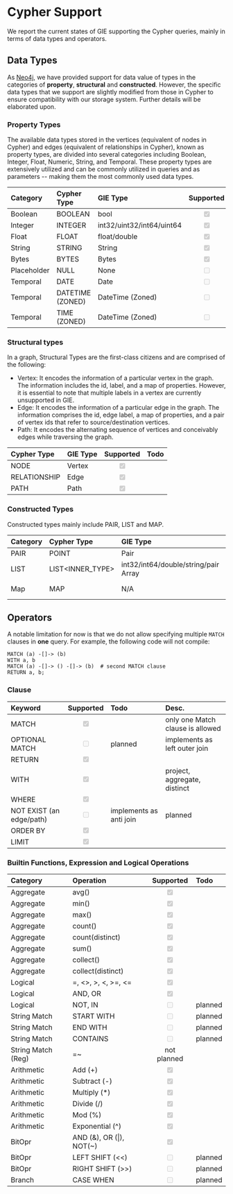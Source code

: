 # Cypher Support
We report the current states of GIE supporting the Cypher queries, mainly in terms of
data types and operators.
## Data Types
As [Neo4j](https://neo4j.com/docs/cypher-manual/current/values-and-types), we have provided support for
data value of types in the categories of **property**, **structural** and **constructed**.
However, the specific data types that we support are slightly modified from those in Cypher to ensure compatibility with our storage system. Further details will be elaborated upon.

### Property Types
The available data types stored in the vertices (equivalent of nodes in Cypher) and edges (equivalent of relationships in Cypher), known as property types, are divided into several categories including Boolean, Integer, Float, Numeric, String, and Temporal. These property types are extensively utilized and can be commonly utilized in queries and as parameters -- making them the most commonly used data types.

| Category  | Cypher Type | GIE Type  | Supported  |  Todo  |
|:---|:---|:---|:---:|:---|
| Boolean  | BOOLEAN  | bool |  <input type="checkbox" disabled checked /> |   |
| Integer  | INTEGER | int32/uint32/int64/uint64 | <input type="checkbox" disabled checked /> |   |
| Float  | FLOAT | float/double |  <input type="checkbox" disabled checked />  |   |
| String | STRING | String | <input type="checkbox" disabled checked />  |    |
| Bytes| BYTES | Bytes | <input type="checkbox" disabled checked />  |   |
| Placeholder | NULL | None |  <input type="checkbox" disabled  />  |   Planned  |
| Temporal | DATE | Date | <input type="checkbox" disabled  />  |  Planned  |
| Temporal | DATETIME (ZONED) | DateTime (Zoned) | <input type="checkbox" disabled  />  | Planned    |
| Temporal | TIME (ZONED) | DateTime (Zoned) | <input type="checkbox" disabled  />  | Planned  |

### Structural types
In a graph, Structural Types are the first-class citizens and are comprised of the following:
- Vertex: It encodes the information of a particular vertex in the graph. The information includes the id, label, and a map of properties. However, it is essential to note that multiple labels in a vertex are currently unsupported in GIE.
- Edge: It encodes the information of a particular edge in the graph. The information comprises the id, edge label, a map of properties, and a pair of vertex ids that refer to source/destination vertices.
- Path: It encodes the alternating sequence of vertices and conceivably edges while traversing the graph.

| Cypher Type | GIE Type | Supported  |  Todo  |
|:---|:---|:---:|:---|
| NODE   | Vertex  |  <input type="checkbox" disabled checked /> |   |
| RELATIONSHIP  | Edge  |  <input type="checkbox" disabled checked /> |   |
| PATH  | Path  |  <input type="checkbox" disabled checked /> |   |

### Constructed Types
Constructed types mainly include PAIR, LIST and MAP.

| Category  | Cypher Type | GIE Type  | Supported  |  Todo  |
|:---|:---|:---|:---:|:---|
| PAIR  | POINT | Pair |  <input type="checkbox" disabled checked /> |   |
| LIST | LIST<INNER_TYPE> | int32/int64/double/string/pair Array |  <input type="checkbox" disabled checked /> |   |
| Map  | MAP  | N/A |  <input type="checkbox" disabled  />| only used in Vertex/Edge  |

## Operators
A notable limitation for now is that we do not
allow specifying multiple `MATCH` clauses in **one** query. For example,
the following code will not compile:
```Cypher
MATCH (a) -[]-> (b)
WITH a, b
MATCH (a) -[]-> () -[]-> (b)  # second MATCH clause
RETURN a, b;
```

### Clause
| Keyword |  Supported  |  Todo  | Desc.|
|:---|:---:|:---|:---|
| MATCH | <input type="checkbox" disabled checked />  | |  only one Match clause is allowed |
| OPTIONAL MATCH | <input type="checkbox" disabled  /> |  planned | implements as left outer join  |
| RETURN | <input type="checkbox" disabled checked />  |   |   |
| WITH | <input type="checkbox" disabled checked />  |   | project, aggregate, distinct |
| WHERE | <input type="checkbox" disabled checked />  |    |   |
| NOT EXIST (an edge/path) | <input type="checkbox" disabled  />| implements as anti join | planned
| ORDER BY | <input type="checkbox" disabled checked />  |  |   |
| LIMIT | <input type="checkbox" disabled checked />  |    |   |

### Builtin Functions, Expression and Logical Operations
| Category  |  Operation | Supported  |  Todo  |
|:---|:---|:---:|:---|
| Aggregate | avg()  |  <input type="checkbox" disabled checked /> |   |
| Aggregate | min()  |  <input type="checkbox" disabled checked /> |   |
| Aggregate | max()  |  <input type="checkbox" disabled checked /> |   |
| Aggregate | count()  |  <input type="checkbox" disabled checked /> |   |
| Aggregate | count(distinct)  |  <input type="checkbox" disabled checked /> |   |
| Aggregate | sum()  |  <input type="checkbox" disabled checked /> |   |
| Aggregate | collect()  |  <input type="checkbox" disabled checked /> |   |
| Aggregate | collect(distinct)  |  <input type="checkbox" disabled checked /> |   |
| Logical | =, <>, >, <, >=, <= |  <input type="checkbox" disabled checked /> |   |
| Logical | AND, OR |  <input type="checkbox" disabled checked /> |   |
| Logical | NOT, IN |  <input type="checkbox" disabled  />|  planned |
| String Match | START WITH |  <input type="checkbox" disabled  />|  planned |
| String Match | END WITH |  <input type="checkbox" disabled  />|  planned |
| String Match | CONTAINS |  <input type="checkbox" disabled  />|  planned |
| String Match (Reg) | =~ |  not planned |
| Arithmetic  | Add (+) |  <input type="checkbox" disabled checked /> |  |
| Arithmetic  | Subtract (-) |  <input type="checkbox" disabled checked /> |  |
| Arithmetic  | Multiply (*) |  <input type="checkbox" disabled checked /> |  |
| Arithmetic  | Divide (/) |  <input type="checkbox" disabled checked /> |  |
| Arithmetic  | Mod (%) |  <input type="checkbox" disabled checked /> |  |
| Arithmetic  | Exponential (^) |  <input type="checkbox" disabled checked /> |  |
| BitOpr  | AND (&), OR (\|), NOT(~) |  <input type="checkbox" disabled checked /> |  |
| BitOpr  | LEFT SHIFT (<<) |  <input type="checkbox" disabled  />| planned |
| BitOpr  | RIGHT SHIFT (>>) | <input type="checkbox" disabled  />| planned |
| Branch | CASE WHEN  |  <input type="checkbox" disabled  />| planned |
